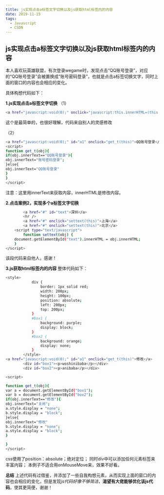 ```yaml
---
title: js实现点击a标签文字切换以及js获取html标签内的内容
date: 2019-11-15
tags:
  - Javascript
  - CSDN
---
```


## js实现点击a标签文字切换以及js获取html标签内的内容

本人喜欢玩英雄联盟，有次登录wegame时，发现点击“QQ账号登录”，对应的“QQ账号登录”会被置换成“账号密码登录”，也就是点击a标签切换文字，同时上面的窗口的内容也会相应的变化。


具体构想代码如下：

**1.js实现点击a标签文字切换**
（1）
```bash
<a href="javascript:void(0);" onclick="javascript:this.innerHTML=(this.innerHTML=='QQ账号登录'?'账号密码登录':'QQ账号登录')">QQ账号登录</a>
```
这个是最简单的，也很好理解，代码来自别人的灵感修改

（2）
```bash
<a href="javascript:void(0);" id="a1" onclick="get_t(this)">QQ账号登录</a>
<script>
function get_t(obj){
if(obj.innerText=="QQ账号登录"){
obj.innerText="账号密码登录";
}else{
obj.innerText="QQ账号登录"
}
}
</script>
```
注意：这里用innerText来获取内容，innerHTML是修改内容。


**2.点击案例2，实现多个a标签文字切换**
```bash
		<a href="#" id="text">深圳</a>
		<hr />
		<a href="#" onclick="settext(this)">上海</a>
		<a href="#" onclick="settext(this)">北京</a>
	<script type="text/javascript">
		function settext(obj) {
    document.getElementById("text").innerHTML = obj.innerHTML;
	}
</script>
```
该段代码来自他人，感谢！


**3.js获取html标签内的内容**
整体代码如下：

```bash
<style>
			div {
				border: 1px solid red;
				width: 200px;
				height: 100px;
				position: absolute;
				left: 200px;
				top: 200px;
			}
			#box1 {
				background: purple;
				display: block;
			}
			#box2 {
				background: orange;
				display: none;
			}
		</style>
<a href="javascript:void(0);" id="a1" onclick="get_t(this)">修改</a>
		<div id="box1"><p>woshinibaba</p></div>
		<div id="box2"><p>anibaba</p></div>

<script>

function get_t(obj){
var a = document.getElementById("box1");
var b = document.getElementById("box2");	
if(obj.innerText=="修改"){
obj.innerText="关闭";
a.style.display = "none";
b.style.display = "block";
}else{
obj.innerText="修改"
b.style.display = "none";
a.style.display = "block";
}

}
</script>
```
css使用了position：absolute；绝对定位；
同时div中可以添加任何元素标签来丰富内容；
本例子不适合用onMouseMove来，效果不好看。

**总结**
上述代码有过借鉴，并添加了一些自我构想元素，从而实现上面的窗口的内容也会相应的变化，但是发现*js代码好像不够简洁*，**渴望有大佬能够优化该js代码**，使其更简便，谢谢！
